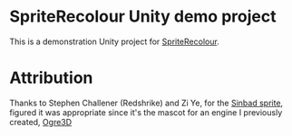 # SpriteRecolour Unity demo project

This is a demonstration Unity project for [SpriteRecolour](https://github.com/sinbad/spriterecolour).

# Attribution

Thanks to Stephen Challener (Redshrike) and Zi Ye, for the [Sinbad sprite](http://opengameart.org/content/four-characters-my-lpc-entries), figured it was appropriate since it's the 
mascot for an engine I previously created, [Ogre3D](http://ogre3d.org)

